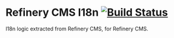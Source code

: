 # Refinery CMS I18n [![Build Status](https://travis-ci.org/refinery/refinerycms-i18n.svg?branch=master)](https://travis-ci.org/refinery/refinerycms-i18n)

I18n logic extracted from Refinery CMS, for Refinery CMS.